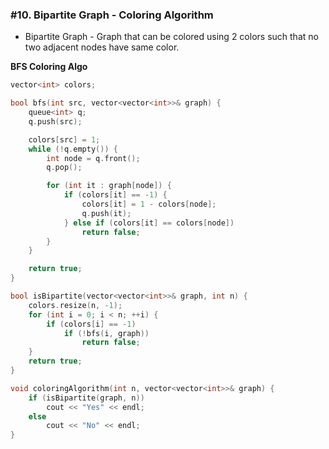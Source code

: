 ### #10. Bipartite Graph - Coloring Algorithm
- Bipartite Graph - Graph that can be colored using 2 colors such that no two adjacent nodes have same color.

**BFS Coloring Algo**
```cpp
vector<int> colors;

bool bfs(int src, vector<vector<int>>& graph) {
    queue<int> q;
    q.push(src);

    colors[src] = 1;
    while (!q.empty()) {
        int node = q.front();
        q.pop();

        for (int it : graph[node]) {
            if (colors[it] == -1) {
                colors[it] = 1 - colors[node];
                q.push(it);
            } else if (colors[it] == colors[node])
                return false;
        }
    }

    return true;
}

bool isBipartite(vector<vector<int>>& graph, int n) {
    colors.resize(n, -1);
    for (int i = 0; i < n; ++i) {
        if (colors[i] == -1)
            if (!bfs(i, graph))
                return false;
    }
    return true;
}

void coloringAlgorithm(int n, vector<vector<int>>& graph) {
    if (isBipartite(graph, n))
        cout << "Yes" << endl;
    else
        cout << "No" << endl;
}
```
